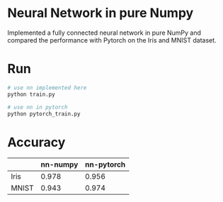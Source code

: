 # Neural Network in pure Numpy
Implemented a fully connected neural network in pure NumPy and compared the performance with Pytorch on the Iris and MNIST dataset.

# Run
``` python
# use nn implemented here
python train.py

# use nn in pytorch
python pytorch_train.py
```

# Accuracy 

||nn-numpy|nn-pytorch
--|--|--
|Iris | 0.978| 0.956
|MNIST| 0.943 |0.974